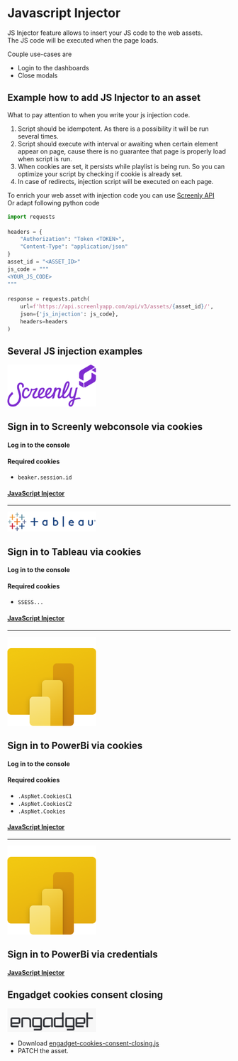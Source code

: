 # Javascript Injector

JS Injector feature allows to insert your JS code to the web assets.\
The JS code will be executed when the page loads.

Couple use-cases are
 - Login to the dashboards
 - Close modals


## Example how to add JS Injector to an asset

What to pay attention to when you write your js injection code.

1. Script should be idempotent. As there is a possibility it will be run several times.
2. Script should execute with interval or awaiting when certain element appear on page, cause there is no guarantee that page is properly load when script is run.
3. When cookies are set, it persists while playlist is being run. So you can optimize your script by checking if cookie is already set.
4. In case of redirects, injection script will be executed on each page.

To enrich your web asset with injection code you can use [Screenly API](https://developer.screenlyapp.com/#operation/assets_partial_update) \
Or adapt following python code

```python
import requests

headers = {
    "Authorization": "Token <TOKEN>",
    "Content-Type": "application/json"
}
asset_id = "<ASSET_ID>"
js_code = """
<YOUR_JS_CODE>
"""

response = requests.patch(
    url=f'https://api.screenlyapp.com/api/v3/assets/{asset_id}/',
    json={'js_injection': js_code},
    headers=headers
)
```

## Several JS injection examples


<img src="../images/screenly-logo.png" alt="Screenly logo" width="200"/>

## Sign in to Screenly webconsole via cookies

#### Log in to the console

#### Required cookies 
- `beaker.session.id`

#### [JavaScript Injector](https://github.com/Screenly/playground/tree/master/javascript-injectors/screenly-signin-via-cookies.js)

---

<img src="../images/tableau-logo.png" alt="Tableau logo" width="200"/>

## Sign in to Tableau via cookies

#### Log in to the console

#### Required cookies
- `SSESS...`

#### [JavaScript Injector](https://github.com/Screenly/playground/tree/master/javascript-injectors/tableau-via-cookies.js)

---

<img src="../images/powerbi-logo.png" alt="PowerBi logo" width="200"/>

## Sign in to PowerBi via cookies

#### Log in to the console

#### Required cookies
- `.AspNet.CookiesC1`
- `.AspNet.CookiesC2`
- `.AspNet.Cookies`

#### [JavaScript Injector](https://github.com/Screenly/playground/tree/master/javascript-injectors/powerbi-signin-via-cookies.js)

---

<img src="../images/powerbi-logo.png" alt="PowerBi logo" width="200"/>

## Sign in to PowerBi via credentials

#### [JavaScript Injector](https://github.com/Screenly/playground/tree/master/javascript-injectors/powerbi-signin-via-credentials.js)


## Engadget cookies consent closing 

<img src="../images/engadget-logo.png" alt="Engadget logo" width="200"/>

* Download [engadget-cookies-consent-closing.js](https://github.com/Screenly/playground/tree/master/javascript-injectors/engadget-cookies-consent-closing.js)
* PATCH the asset.
